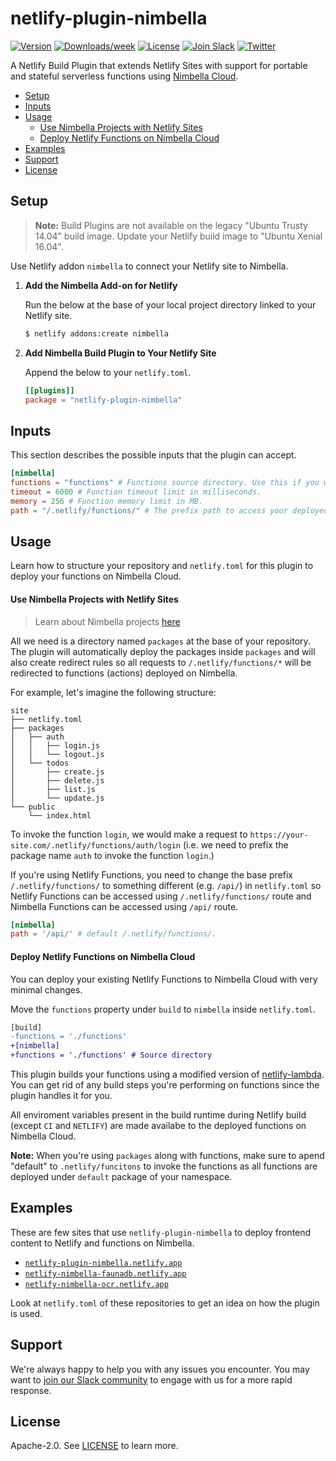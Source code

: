 # netlify-plugin-nimbella

[![Version](https://img.shields.io/npm/v/netlify-plugin-nimbella.svg)](https://npmjs.org/package/netlify-plugin-nimbella)
[![Downloads/week](https://img.shields.io/npm/dw/netlify-plugin-nimbella.svg)](https://npmjs.org/package/netlify-plugin-nimbella)
[![License](https://img.shields.io/badge/license-Apache--2.0-blue.svg)](http://www.apache.org/licenses/LICENSE-2.0)
[![Join Slack](https://img.shields.io/badge/join-slack-9B69A0.svg)](https://nimbella-community.slack.com/)
[![Twitter](https://img.shields.io/twitter/follow/nimbella.svg?style=social&logo=twitter)](https://twitter.com/intent/follow?screen_name=nimbella)

A Netlify Build Plugin that extends Netlify Sites with support for portable and stateful serverless functions using [Nimbella Cloud](https://nimbella.com/product/platform).

- [Setup](#setup)
- [Inputs](#inputs)
- [Usage](#usage)
  - [Use Nimbella Projects with Netlify Sites](#Use-Nimbella-Projects-with-Netlify-Sites)
  - [Deploy Netlify Functions on Nimbella Cloud](#Deploy-Netlify-Functions-on-Nimbella-Cloud)
- [Examples](#examples)
- [Support](#support)
- [License](#license)

## Setup

> **Note:** Build Plugins are not available on the legacy "Ubuntu Trusty 14.04" build image. Update your Netlify build image to "Ubuntu Xenial 16.04".

Use Netlify addon `nimbella` to connect your Netlify site to Nimbella.

1. **Add the Nimbella Add-on for Netlify**

   Run the below at the base of your local project directory linked to your Netlify site.

   ```sh
   $ netlify addons:create nimbella
   ```

2. **Add Nimbella Build Plugin to Your Netlify Site**

   Append the below to your `netlify.toml`.

   ```toml
   [[plugins]]
   package = "netlify-plugin-nimbella"
   ```

## Inputs

This section describes the possible inputs that the plugin can accept.

```toml
[nimbella]
functions = "functions" # Functions source directory. Use this if you would like to use Nimbella to deploy your functions.
timeout = 6000 # Function timeout limit in milliseconds.
memory = 256 # Function memory limit in MB.
path = "/.netlify/functions/" # The prefix path to access your deployed packages. Change this if you're using both Netlify Functions and Nimbella for your backend.
```

## Usage

Learn how to structure your repository and `netlify.toml` for this plugin to deploy your functions on Nimbella Cloud.

#### Use Nimbella Projects with Netlify Sites

> Learn about Nimbella projects [here](https://nimbella.io/downloads/nim/nim.html#overview-of-nimbella-projects-actions-and-deployment)

All we need is a directory named `packages` at the base of your repository. The plugin will automatically deploy the packages inside `packages` and will also create redirect rules so all requests to `/.netlify/functions/*` will be redirected to functions (actions) deployed on Nimbella.

For example, let's imagine the following structure:

```
site
├── netlify.toml
├── packages
│   ├── auth
│   │   ├── login.js
│   │   └── logout.js
│   └── todos
│       ├── create.js
│       ├── delete.js
│       ├── list.js
│       └── update.js
└── public
    └── index.html
```

To invoke the function `login`, we would make a request to `https://your-site.com/.netlify/functions/auth/login` (i.e. we need to prefix the package name `auth` to invoke the function `login`.)

If you're using Netlify Functions, you need to change the base prefix `/.netlify/functions/` to something different (e.g. `/api/`) in `netlify.toml` so Netlify Functions can be accessed using `/.netlify/functions/` route and Nimbella Functions can be accessed using `/api/` route.

```toml
[nimbella]
path = '/api/' # default /.netlify/functions/.
```

#### Deploy Netlify Functions on Nimbella Cloud

You can deploy your existing Netlify Functions to Nimbella Cloud with very minimal changes.

Move the `functions` property under `build` to `nimbella` inside `netlify.toml`.

```diff
[build]
-functions = './functions'
+[nimbella]
+functions = './functions' # Source directory
```

This plugin builds your functions using a modified version of [netlify-lambda](https://github.com/netlify/netlify-lambda). You can get rid of any build steps you're performing on functions since the plugin handles it for you.

All enviroment variables present in the build runtime during Netlify build (except `CI` and `NETLIFY`) are made availabe to the deployed functions on Nimbella Cloud.

**Note:** When you're using `packages` along with functions, make sure to apend "default" to `.netlify/funcitons` to invoke the functions as all functions are deployed under `default` package of your namespace.

## Examples

These are few sites that use `netlify-plugin-nimbella` to deploy frontend content to Netlify and functions on Nimbella.

- [`netlify-plugin-nimbella.netlify.app`](https://github.com/nimbella/netlify-plugin-nimbella.netlify.app)
- [`netlify-nimbella-faunadb.netlify.app`](https://github.com/nimbella/netlify-nimbella-faunadb-example)
- [`netlify-nimbella-ocr.netlify.app`](https://github.com/nimbella/netlify-nimbella-ocr)

Look at `netlify.toml` of these repositories to get an idea on how the plugin is used.

## Support

We're always happy to help you with any issues you encounter. You may want to [join our Slack community](https://nimbella-community.slack.com) to engage with us for a more rapid response.

## License

Apache-2.0. See [LICENSE](LICENSE) to learn more.
